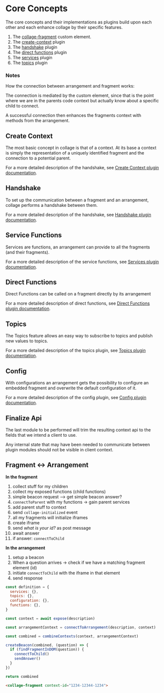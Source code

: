 # Core Concepts

The core concepts and their implementations as plugins build upon each other and each enhance collage by their specific features.

1. The [collage-fragment](../elements/README.md) custom element.
1. The [create-context](./create-context/CREATE_CONTEXT.md) plugin
1. The [handshake](./handshake-plugin/HANDSHAKE.md) plugin
1. The [direct functions](./direct-functions-plugin/DIRECT_FUNCTIONS.md) plugin
1. The [services](./services-plugin/SERVICES.md) plugin
1. The [topics](./topics-plugin/TOPICS.md) plugin

### Notes

How the connection between arrangement and fragment works:

The connection is mediated by the custom element, since that is the point where we are in the parents code context but actually know about a specific child to connect.

A successful connection then enhances the fragments context with methods from the arrangement.

## Create Context
The most basic concept in collage is that of a context. At its base a context is simply the representation of a uniquely identified fragment and the connection to a potential parent.

For a more detailed description of the handshake, see [Create Context plugin documentation](./create-context/CREATE_CONTEXT.md).


## Handshake
To set up the communication between a fragment and an arrangement, collage performs a handshake between them.

For a more detailed description of the handshake, see [Handshake plugin documentation](./handshake-plugin/HANDSHAKE.md).

## Service Functions
Services are functions, an arrangement can provide to all the fragments (and their fragments).

For a more detailed description of the service functions, see [Services plugin documentation](./services-plugin/SERVICES.md).

## Direct Functions
Direct Functions can be called on a fragment directly by its arrangement

For a more detailed description of direct functions, see [Direct Functions plugin documentation](./direct-functions-plugin/DIRECT_FUNCTIONS.md).

## Topics
The Topics feature allows an easy way to subscribe to topics and publish new values to topics.

For a more detailed description of the topics plugin, see [Topics plugin documentation](./topics-plugin/TOPICS.md).

## Config
With configurations an arrangement gets the possibility to configure an embedded fragment and overwrite the default configuration of it.

For a more detailed description of the config plugin, see [Config plugin documentation](./config-plugin/CONFIG_PLUGIN.md).


## Finalize Api

The last module to be performed will trim the resulting context api to the fields that we intend a client to use. 

Any internal state that may have been needed to communicate between plugin modules should not be visible in client context.



## Fragment <-> Arrangement

**In the fragment**

1. collect stuff for my children
2. collect my exposed functions (child functions)
3. simple beacon request --> get simple beacon answer?
4. `connectToParent` with my functions -> gain parent services
5. add parent stuff to context
6. send `collage-initialized` event
7. all my fragments will initialize iframes
  1. create iframe
  2. send _what is your id?_ as post message
  3. await answer
  4. if answer: `connectToChild`

**In the arrangement**

1. setup a beacon
2. When a question arrives -> check if we have a matching fragment element (id)
3. initiate `connectToChild` with the iframe in that element
4. send response

```javascript
const definition = {
  services: {},
  topics: {},
  configuration: {},
  functions: {},
}

const context = await expose(description)

const arrangementContext = connectToArrangement(description, context)

const combined = combineContexts(context, arrangementContext)

createBeacon(combined, (question) => {
  if (findFragmentInDOM(question)) {
    connectToChild()
    sendAnswer()
  }
})

return combined
```

```html
<collage-fragment context-id="1234-12344-1234">
```
